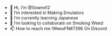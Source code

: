 - 👋 Hi, I’m @Sowne12
- 👀 I’m interested in Making Emulators
- 🌱 I’m currently learning Japanese
- 💞️ I’m looking to collaborate on Smoking Weed
- 📫 How to reach me !WeesFN#7396 On Discord

<!---
Sowne12/Sowne12 is a ✨ special ✨ repository because its `README.md` (this file) appears on your GitHub profile.
You can click the Preview link to take a look at your changes.
--->
